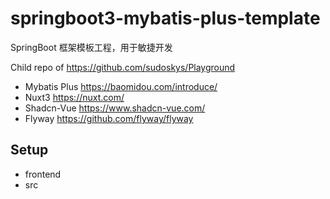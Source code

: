 # springboot3-mybatis-plus-template

SpringBoot 框架模板工程，用于敏捷开发

Child repo of https://github.com/sudoskys/Playground

- Mybatis Plus https://baomidou.com/introduce/
- Nuxt3 https://nuxt.com/
- Shadcn-Vue https://www.shadcn-vue.com/
- Flyway https://github.com/flyway/flyway

## Setup

- frontend
- src